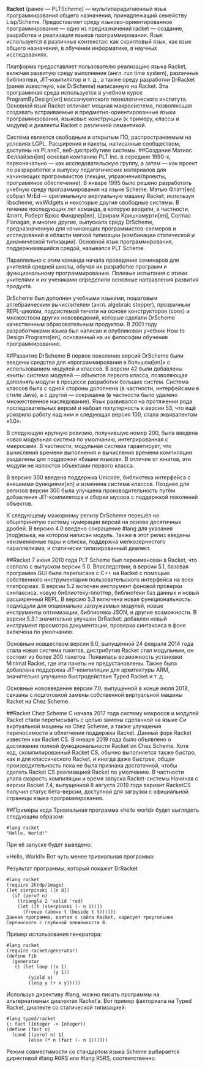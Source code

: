 **Racket** (ранее — PLTScheme) — мультипарадигменный язык программирования общего назначения, принадлежащий семейству Lisp/Scheme. Предоставляет среду языково-ориентированное программирование — одно из предназначений racket — создание, разработка и реализация языков программирования. Язык используется в различных контекстах: как скриптовый язык, как язык общего назначения, в обучении информатике, в научных исследованиях.

Платформа предоставляет пользователю реализацию языка Racket, включая развитую среду выполнения (англ. run time system), различные библиотеки, JIT-компилятор и т. д., а также среду разработки DrRacket (ранее известную, как DrScheme) написанную на Racket. Эта программная среда используется в учебном курсе ProgramByDesign[en] массачусетского технологического института. Основной язык Racket отличает мощная макросистема, позволяющая создавать встраиваемые и предметно-ориентированные языки программирования, языковые конструкции (к примеру, классы и модули) и диалекты Racket с различной семантикой.

Система является свободным и открытым ПО, распространяемым на условиях LGPL. Расширения и пакеты, написанные сообществом, доступны на PLaneT, веб-дистрибутиве системы.
##Создание
Матиас Феллайзен[en] основал компанию PLT Inc. в середине 1990-х, первоначально — как исследовательскую группу, а затем — как проект по разраработке и выпуску педагогических материалов для начинающих программистов (лекции, упражнения/проекты, программное обеспечение). В январе 1995 было решено разработать учебную среду программирования на языке Scheme. Мэтью Флэтт[en] собрал MrEd — оригинальную виртуальную машину Racket, используя libscheme, wxWidgets и некоторые другие свободные системы. В течение последующих лет команда, в которую входили, в частности, Флэтт, Роберт Брюс Финдлер[en], Шрирам Кришнамурти[en], Cormac Flanagan, и многие другие, выпускала среду DrScheme, предназначенную для начинающих программистов-схемеров и исследований в области мягкой типизации (комбинации статической и динамической типизации). Основной язык программирования, поддерживавшийся средой, назывался PLT Scheme.

Параллельно с этим команда начала проведение семинаров для учителей средней школы, обучая их разработке программ и функциональному программированию. Полевые испытания с этими учителями и их учениками определили основные направления развития продукта.

DrScheme был дополнен учебными языками, пошаговым алгебраическим вычислителем (англ. algebraic stepper), прозрачным REPL-циклом, подсистемой печати на основе конструкторов (cons) и множеством других нововведений, которые сделали DrScheme качественным образовательным продуктом. В 2001 году разработчиками языка был написан и опубликован учебник How to Design Programs[en], основанный на их философии обучения программированию.

##Развитие DrScheme
В первое поколение версий DrScheme были введены средства для «программирования в большом[en]» c использованием модулей и классов. В версии 42 были добавлены юниты: система модулей — объектов первого класса, позволяющая дополнять модули в процессе разработки больших систем. Система классов была с одной стороны дополнена (в частности, интерфейсами в стиле Java), а с другой — сокращена (в частности было удалено множественное наследование). Язык развивался на протяжении ряда последовательных версий и набрал популярность к версии 53, что ещё ускорило работу над ним и следующая версия 100, стала эквивалентом «1.0».

В следующую крупную ревизию, получившую номер 200, была введена новая модульная система по умолчанию, интегрированная с макросами. В частности, модульная система гарантирует, что вычисления времени выполнения и вычисления времени компиляции разделены для поддержки «башни языков». В отличие от юнитов, эти модули не являются объектами первого класса.

В версию 300 введена поддержка Unicode, библиотека интерфейса с внешними функциями[en] и изменена система классов. Позднее для релизов версии 300 была улучшена производительность путём добавления JIT-компилятора и сборки мусора с поддержкой поколений объектов.

К следующему мажорному релизу DrScheme перешёл на общепринятую систему нумерации версий на основе десятичных дробей. В версию 4.0 введено сокращение #lang для указания [под]языка, на котором написан модуль. Также в этот релиз введены неизменяемые пары и списки, поддержка мелкозернистого параллелизма, и статически типизированный диалект.

##Racket
7 июня 2010 года PLT Scheme был переименован в Racket, что совпало с выпуском версии 5.0. Впоследствии, в версии 5.1, базовая программа GUI была переписана с C++ на Racket c помощью собственного инструментария пользовательского интерфейса на всех платформах. В версии 5.2 включен инструмент фоновой проверки синтаксиса, новую библиотеку-плоттер, библиотеки баз данных и новый расширенный REPL. В версию 5.3 включена новая функциональность: подмодули для опционально загружаемых модулей, новые инструменты оптимизации, библиотека JSON, и другие возможности. В версии 5.3.1 значительно улучшен DrRacket: добавлен новый инструмент просмотра документации, проверка синтаксиса в фоне включена по умолчанию.

Основным новшеством версии 6.0, выпущенной 24 февраля 2014 года стала новая система пакетов, дистрибутив Racket стал модульным, он состоит из более 200 пакетов. Появилась возможность установки Minimal Racket, где эти пакеты не предустановлены. Также была добавлена поддержка JIT-компиляции для архитектуры ARM, значительно улучшено быстродействие Typed Racket и т. д.

Основные нововведение версии 7.0, выпущенной в конце июля 2018, связаны с подготовкой замены собственной виртуальной машины Racket на Chez Scheme.

##Racket Chez Scheme
С начала 2017 года систему макросов и модулей Racket стали переписывать с целью замены сделанной на языке Си виртуальной машины на Chez Scheme, а также улучшения переносимости и облегчения поддержки Racket. Данный форк Racket известен как Racket CS. В январе 2019 года было объявлено о достижении полной функциональности Racket on Chez Scheme. Хотя код, скомпилированный Racket CS, обычно выполняется также быстро, как и для классического Racket, и иногда даже быстрее, общая производительность пока не была признана достаточной, чтобы сделать Racket CS реализацией Racket по умолчанию. В частности упала скорость компиляции и время запуска Racket-системы Начиная с версии Racket 7.4, выпущенной 8 августа 2019 года вариант RacketCS получил статус бета-версии, доступной для загрузки с официальной страницы языка программирования.

##Примеры кода
Тривиальная программа «hello world» будет выглядеть следующим образом:
```Racket
#lang racket
"Hello, World!"
```
При её запуске будет выведено:

«Hello, World!»
Вот чуть менее тривиальная программа:


Результат программы, который покажет DrRacket
```Racket
#lang racket
(require 2htdp/image)
(let sierpinski ([n 8])
  (if (zero? n)
    (triangle 2 'solid 'red)
    (let ([t (sierpinski (- n 1))])
      (freeze (above t (beside t t))))))
Данная программа, взятая с сайта Racket, нарисует треугольник Серпинского с глубиной вложенности 8.
```
Пример использования генератора:
```Racket
#lang racket
(require racket/generator)
(define fib
  (generator
   () (let loop ((x 1)
                 (y 1))
        (yield x)
        (loop y (+ x y)))))
```
Используя директиву #lang, можно писать программы на альтернативных диалектах Racket’a. Вот пример факториала на Typed Racket, диалекте со статической типизацией:
```Racket
#lang typed/racket
(: fact (Integer -> Integer))
(define (fact n)
  (cond [(zero? n) 1]
        [else (* n (fact (- n 1)))]))
```
Режим совместимости со стандартом языка Scheme выбирается директивой #lang R6RS или #lang R5RS, соответственно.
